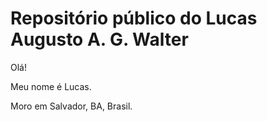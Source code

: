 
# Repositório público do Lucas Augusto A. G. Walter

Olá!

Meu nome é Lucas.

Moro em Salvador, BA, Brasil.


